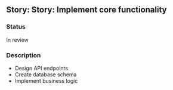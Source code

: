 ## Story: Story: Implement core functionality

### Status

In review

### Description

- Design API endpoints
- Create database schema
- Implement business logic


